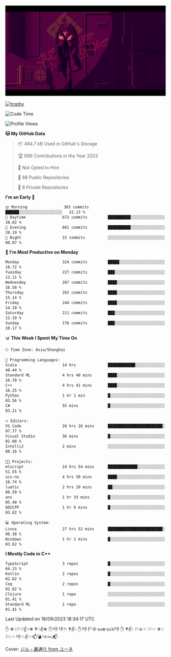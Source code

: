 ![](imgs/main.png)

[![trophy](https://github-profile-trophy.vercel.app/?username=NeilKleistGao&theme=dracula)](https://github.com/ryo-ma/github-profile-trophy)

<!--START_SECTION:waka-->
![Code Time](http://img.shields.io/badge/Code%20Time-73%20hrs%204%20mins-blue)

![Profile Views](http://img.shields.io/badge/Profile%20Views-9-blue)

**🐱 My GitHub Data** 

> 📦 484.7 kB Used in GitHub's Storage 
 > 
> 🏆 699 Contributions in the Year 2023
 > 
> 🚫 Not Opted to Hire
 > 
> 📜 88 Public Repositories 
 > 
> 🔑 8 Private Repositories 
 > 
**I'm an Early 🐤** 

```text
🌞 Morning                383 commits         ██████░░░░░░░░░░░░░░░░░░░   22.13 % 
🌆 Daytime                672 commits         ██████████░░░░░░░░░░░░░░░   38.82 % 
🌃 Evening                661 commits         ██████████░░░░░░░░░░░░░░░   38.19 % 
🌙 Night                  15 commits          ░░░░░░░░░░░░░░░░░░░░░░░░░   00.87 % 
```
📅 **I'm Most Productive on Monday** 

```text
Monday                   324 commits         █████░░░░░░░░░░░░░░░░░░░░   18.72 % 
Tuesday                  227 commits         ███░░░░░░░░░░░░░░░░░░░░░░   13.11 % 
Wednesday                287 commits         ████░░░░░░░░░░░░░░░░░░░░░   16.58 % 
Thursday                 262 commits         ████░░░░░░░░░░░░░░░░░░░░░   15.14 % 
Friday                   244 commits         ████░░░░░░░░░░░░░░░░░░░░░   14.10 % 
Saturday                 211 commits         ███░░░░░░░░░░░░░░░░░░░░░░   12.19 % 
Sunday                   176 commits         ███░░░░░░░░░░░░░░░░░░░░░░   10.17 % 
```


📊 **This Week I Spent My Time On** 

```text
🕑︎ Time Zone: Asia/Shanghai

💬 Programming Languages: 
Scala                    14 hrs              ████████████░░░░░░░░░░░░░   48.44 % 
Standard ML              4 hrs 49 mins       ████░░░░░░░░░░░░░░░░░░░░░   16.70 % 
C++                      4 hrs 41 mins       ████░░░░░░░░░░░░░░░░░░░░░   16.25 % 
Python                   1 hr 1 min          █░░░░░░░░░░░░░░░░░░░░░░░░   03.56 % 
C#                       55 mins             █░░░░░░░░░░░░░░░░░░░░░░░░   03.21 % 

🔥 Editors: 
VS Code                  28 hrs 16 mins      ████████████████████████░   97.77 % 
Visual Studio            36 mins             █░░░░░░░░░░░░░░░░░░░░░░░░   02.08 % 
IntelliJ                 2 mins              ░░░░░░░░░░░░░░░░░░░░░░░░░   00.16 % 

🐱‍💻 Projects: 
mlscript                 14 hrs 54 mins      █████████████░░░░░░░░░░░░   51.55 % 
ucs-nu                   4 hrs 50 mins       ████░░░░░░░░░░░░░░░░░░░░░   16.74 % 
luatic                   2 hrs 29 mins       ██░░░░░░░░░░░░░░░░░░░░░░░   08.59 % 
ans                      1 hr 33 mins        █░░░░░░░░░░░░░░░░░░░░░░░░   05.40 % 
GD2CPP                   1 hr 6 mins         █░░░░░░░░░░░░░░░░░░░░░░░░   03.82 % 

💻 Operating System: 
Linux                    27 hrs 52 mins      ████████████████████████░   96.38 % 
Windows                  1 hr 2 mins         █░░░░░░░░░░░░░░░░░░░░░░░░   03.62 % 
```

**I Mostly Code in C++** 

```text
TypeScript               3 repos             █░░░░░░░░░░░░░░░░░░░░░░░░   04.23 % 
Kotlin                   2 repos             █░░░░░░░░░░░░░░░░░░░░░░░░   02.82 % 
Coq                      2 repos             █░░░░░░░░░░░░░░░░░░░░░░░░   02.82 % 
Clojure                  1 repo              ░░░░░░░░░░░░░░░░░░░░░░░░░   01.41 % 
Standard ML              1 repo              ░░░░░░░░░░░░░░░░░░░░░░░░░   01.41 % 
```




 Last Updated on 18/09/2023 18:34:17 UTC
<!--END_SECTION:waka-->

✋ ❄☟⚐🕆☝☟❄ 🕈☟✌❄ ✋🕯👎 👎⚐ 🕈✌💧 ✋🕯👎 🏱☼☜❄☜☠👎 ✋ 🕈✌💧 ⚐☠☜ ⚐☞ ❄☟⚐💧☜ 👎☜✌☞📫💣🕆❄☜💧📬

Cover: [ジル・裏通り from ユーネ](https://www.pixiv.net/artworks/62127066)
